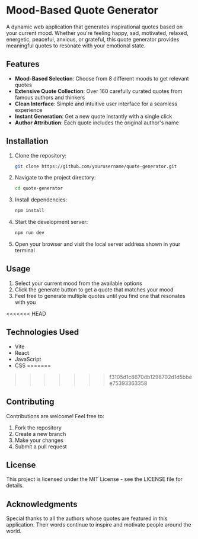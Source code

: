 # Mood-Based Quote Generator

A dynamic web application that generates inspirational quotes based on your current mood. Whether you're feeling happy, sad, motivated, relaxed, energetic, peaceful, anxious, or grateful, this quote generator provides meaningful quotes to resonate with your emotional state.

## Features

- **Mood-Based Selection**: Choose from 8 different moods to get relevant quotes
- **Extensive Quote Collection**: Over 160 carefully curated quotes from famous authors and thinkers
- **Clean Interface**: Simple and intuitive user interface for a seamless experience
- **Instant Generation**: Get a new quote instantly with a single click
- **Author Attribution**: Each quote includes the original author's name

## Installation

1. Clone the repository:

   ```bash
   git clone https://github.com/yourusername/quote-generator.git
   ```

2. Navigate to the project directory:

   ```bash
   cd quote-generator
   ```

3. Install dependencies:

   ```bash
   npm install
   ```

4. Start the development server:

   ```bash
   npm run dev
   ```

5. Open your browser and visit the local server address shown in your terminal

## Usage

1. Select your current mood from the available options
2. Click the generate button to get a quote that matches your mood
3. Feel free to generate multiple quotes until you find one that resonates with you

<<<<<<< HEAD
## Technologies Used

- Vite
- React
- JavaScript
- CSS
=======
>>>>>>> f3105d1c8670db1298702d1d5bbee75393363358

## Contributing

Contributions are welcome! Feel free to:

1. Fork the repository
2. Create a new branch
3. Make your changes
4. Submit a pull request

## License

This project is licensed under the MIT License - see the LICENSE file for details.

## Acknowledgments

Special thanks to all the authors whose quotes are featured in this application. Their words continue to inspire and motivate people around the world.
